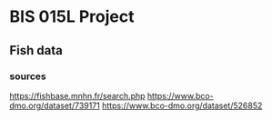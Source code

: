 # BIS 015L Project

## Fish data

### sources

https://fishbase.mnhn.fr/search.php
https://www.bco-dmo.org/dataset/739171
https://www.bco-dmo.org/dataset/526852